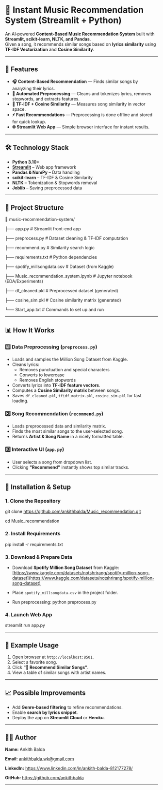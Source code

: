 # 🎵 Instant Music Recommendation System (Streamlit + Python)

An AI‑powered **Content‑Based Music Recommendation System** built with **Streamlit, scikit‑learn, NLTK, and Pandas**.  
Given a song, it recommends similar songs based on **lyrics similarity** using **TF‑IDF Vectorization** and **Cosine Similarity**.

---

## 📌 Features

- **🎧 Content‑Based Recommendation** — Finds similar songs by analyzing their lyrics.
- **🧹 Automated Preprocessing** — Cleans and tokenizes lyrics, removes stopwords, and extracts features.
- **📐 TF‑IDF + Cosine Similarity** — Measures song similarity in vector space.
- **⚡ Fast Recommendations** — Preprocessing is done offline and stored for quick lookup.
- **🌐 Streamlit Web App** — Simple browser interface for instant results.

---

## 🛠 Technology Stack

- **Python 3.10+**
- **[Streamlit](https://streamlit.io/)** – Web app framework
- **Pandas & NumPy** – Data handling
- **scikit-learn** – TF‑IDF & Cosine Similarity
- **NLTK** – Tokenization & Stopwords removal
- **Joblib** – Saving preprocessed data

---

## 📂 Project Structure

📁 music-recommendation-system/

├── app.py # Streamlit front-end app

├── preprocess.py # Dataset cleaning & TF-IDF computation

├── recommend.py # Similarity search logic

├── requirements.txt # Python dependencies

├── spotify_millsongdata.csv # Dataset (from Kaggle)

├── Music_recommendation_system.ipynb # Jupyter notebook (EDA/Experiments)

├── df_cleaned.pkl # Preprocessed dataset (generated)

├── cosine_sim.pkl # Cosine similarity matrix (generated)

└── Start_app.txt # Commands to set up and run


---

## 📊 How It Works

### 1️⃣ Data Preprocessing (`preprocess.py`)
- Loads and samples the Million Song Dataset from Kaggle.
- Cleans lyrics:
  - Removes punctuation and special characters
  - Converts to lowercase
  - Removes English stopwords
- Converts lyrics into **TF‑IDF feature vectors**.
- Computes a **Cosine Similarity matrix** between songs.
- Saves `df_cleaned.pkl`, `tfidf_matrix.pkl`, `cosine_sim.pkl` for fast loading.

### 2️⃣ Song Recommendation (`recommend.py`)
- Loads preprocessed data and similarity matrix.
- Finds the most similar songs to the user‑selected song.
- Returns **Artist & Song Name** in a nicely formatted table.

### 3️⃣ Interactive UI (`app.py`)
- User selects a song from dropdown list.
- Clicking **"Recommend"** instantly shows top similar tracks.

---

## 🚀 Installation & Setup

### 1. Clone the Repository
git clone https://github.com/ankithbalda/Music_recommendation.git

cd Music_recommendation

### 2. Install Requirements
pip install -r requirements.txt


### 3. Download & Prepare Data
- Download **Spotify Million Song Dataset** from Kaggle:  
  [https://www.kaggle.com/datasets/notshrirang/spotify-million-song-dataset](https://www.kaggle.com/datasets/notshrirang/spotify-million-song-dataset)
- Place `spotify_millsongdata.csv` in the project folder.

- Run preprocessing:
python preprocess.py


### 4. Launch Web App
streamlit run app.py

---

## 🎯 Example Usage

1. Open browser at `http://localhost:8501`.
2. Select a favorite song.
3. Click **"🚀 Recommend Similar Songs"**.
4. View a table of similar songs with artist names.

---

## 📈 Possible Improvements
- Add **Genre-based filtering** to refine recommendations.
- Enable **search by lyrics snippet**.
- Deploy the app on **Streamlit Cloud** or **Heroku**.

---

## 👨‍💻 Author
**Name:** Ankith Balda

**Email:** ankithbalda.wk@gmail.com

**LinkedIn:** https://www.linkedin.com/in/ankith-balda-812177278/

**GitHub:** https://github.com/ankithbalda

---

